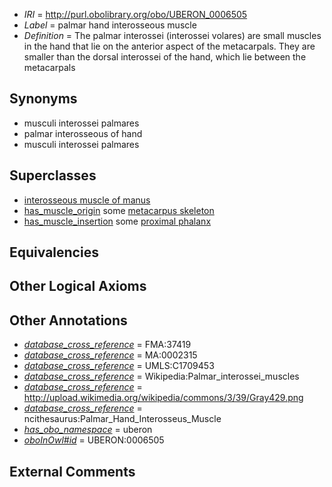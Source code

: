  * *IRI* = http://purl.obolibrary.org/obo/UBERON_0006505
 * *Label* = palmar hand interosseous muscle
 * *Definition* = The palmar interossei (interossei volares) are small muscles in the hand that lie on the anterior aspect of the metacarpals. They are smaller than the dorsal interossei of the hand, which lie between the metacarpals

## Synonyms

 * musculi interossei palmares
 * palmar interosseous of hand
 * musculi interossei palmares

## Superclasses

 * [interosseous muscle of manus](../../UBERON/02/UBERON_0001502.md)
 * [has_muscle_origin](../../RO/72/RO_0002372.md) some [metacarpus skeleton](../../UBERON/44/UBERON_0010544.md)
 * [has_muscle_insertion](../../RO/73/RO_0002373.md) some [proximal phalanx](../../UBERON/02/UBERON_0004302.md)

## Equivalencies


## Other Logical Axioms


## Other Annotations

 * *[database_cross_reference](../../ef/oboInOwl#hasDbXref.md)* = FMA:37419
 * *[database_cross_reference](../../ef/oboInOwl#hasDbXref.md)* = MA:0002315
 * *[database_cross_reference](../../ef/oboInOwl#hasDbXref.md)* = UMLS:C1709453
 * *[database_cross_reference](../../ef/oboInOwl#hasDbXref.md)* = Wikipedia:Palmar_interossei_muscles
 * *[database_cross_reference](../../ef/oboInOwl#hasDbXref.md)* = http://upload.wikimedia.org/wikipedia/commons/3/39/Gray429.png
 * *[database_cross_reference](../../ef/oboInOwl#hasDbXref.md)* = ncithesaurus:Palmar_Hand_Interosseus_Muscle
 * *[has_obo_namespace](../../ce/oboInOwl#hasOBONamespace.md)* = uberon
 * *[oboInOwl#id](../../id/oboInOwl#id.md)* = UBERON:0006505

## External Comments

